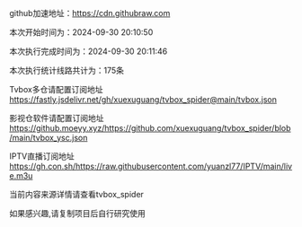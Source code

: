 
    
github加速地址：https://cdn.githubraw.com
    
本次开始时间为：2024-09-30 20:10:50

本次执行完成时间为：2024-09-30 20:11:46

本次执行统计线路共计为：175条

Tvbox多仓请配置订阅地址 https://fastly.jsdelivr.net/gh/xuexuguang/tvbox_spider@main/tvbox.json

影视仓软件请配置订阅地址 https://github.moeyy.xyz/https://github.com/xuexuguang/tvbox_spider/blob/main/tvbox_ysc.json

IPTV直播订阅地址 https://gh.con.sh/https://raw.githubusercontent.com/yuanzl77/IPTV/main/live.m3u

当前内容来源详情请查看tvbox_spider

如果感兴趣,请复制项目后自行研究使用
